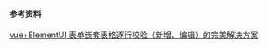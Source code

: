 #### 参考资料
[vue+ElementUI 表单嵌套表格逐行校验（新增、编辑）的完美解决方案](https://blog.csdn.net/iamlujingtao/article/details/105186117)
